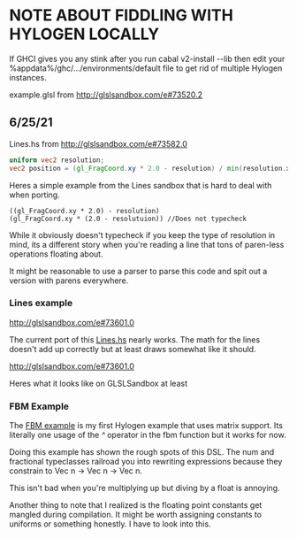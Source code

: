 # NOTE ABOUT FIDDLING WITH HYLOGEN LOCALLY

If GHCI gives you any stink after you run cabal v2-install --lib then edit your %appdata%/ghc/.../environments/default file to get rid of multiple Hylogen instances.

example.glsl from http://glslsandbox.com/e#73520.2

## 6/25/21
Lines.hs from http://glslsandbox.com/e#73582.0

```glsl
uniform vec2 resolution;
vec2 position = (gl_FragCoord.xy * 2.0 - resolution) / min(resolution.x, resolution.y);
```

Heres a simple example from the Lines sandbox that is hard to deal with when porting.

```
((gl_FragCoord.xy * 2.0) - resolution)
(gl_FragCoord.xy * (2.0 - resolutuion)) //Does not typecheck
```

While it obviously doesn't typecheck if you keep the type of resolution in mind, its a different story when you're reading a line that tons of paren-less operations floating about.

It might be reasonable to use a parser to parse this code and spit out a version with parens everywhere.

### Lines example

http://glslsandbox.com/e#73601.0

The current port of this [Lines.hs](app/Lines.hs) nearly works. The math for the lines doesn't add up correctly but at least draws somewhat like it should.

http://glslsandbox.com/e#73601.0

Heres what it looks like on GLSLSandbox at least

### FBM Example

The [FBM example](app/fbm.hs) is my first Hylogen example that uses matrix support. Its literally one usage of the *^* operator in the fbm function but it works for now.

Doing this example has shown the rough spots of this DSL. The num and fractional typeclasses railroad you into rewriting expressions because they constrain to Vec n -> Vec n -> Vec n.

This isn't bad when you're multiplying up but diving by a float is annoying.

Another thing to note that I realized is the floating point constants get mangled during compilation. It might be worth assigning constants to uniforms or something honestly. I have to look into this.
